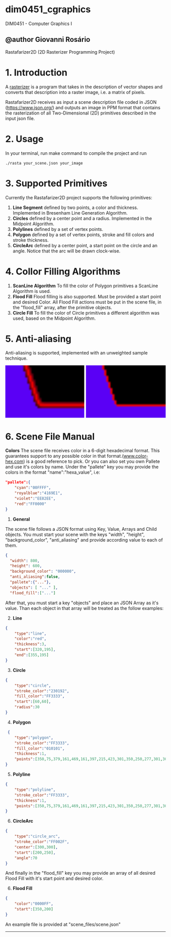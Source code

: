 # dim0451_cgraphics
DIM0451 - Computer Graphics I

@author Giovanni Rosário
--------------------------------
Rastafarizer2D (2D Rasterizer Programming Project)
# 1. Introduction
A [rasterizer](https://en.wikipedia.org/wiki/Rasterisation) is a program that takes in the description of vector shapes and converts that description into a raster image, i.e. a matrix of pixels.

Rastafarizer2D receives as input a scene description file coded in JSON (https://www.json.org/) and outputs an image in PPM format that contains the rasterization of all Two-Dimensional (2D) primitives described in the input json file.

# 2. Usage
In your terminal, run make command to compile the project and run      
```
./rasta your_scene.json your_image
```

# 3. Supported Primitives
Currently the Rastafarizer2D project supports the following primitives:
1. **Line Segment** defined by two points, a color and thickness. Implemented in Bresenham Line Generation Algorithm. 
2. **Circles** defined by a center point and a radius. Implemented in the Midpoint Algorithm.
3. **Polylines** defined by a set of vertex points.
4. **Polygon** defined by a set of vertex points, stroke and fill colors and stroke thickness.
5. **CircleArc** defined by a center point, a start point on the circle and an angle. Notice that the arc will be drawn clock-wise.

# 4. Collor Filling Algorithms
1. **ScanLine Algorithm** To fill the color of Polygon primitives a ScanLine Algorithm is used.
2. **Flood Fill** Flood filling is also supported. Must be provided a start point and desired Color. All Flood Fill actions must be put in the scene file, in the "flood_fill" array, after the primitive objects.
3. **Circle Fill** To fill the color of Circle primitives a different algorithm was used, based on the Midpoint Algorithm.

# 5. Anti-aliasing
Anti-aliasing is supported, implemented with an unweighted sample technique.

![Alt text](anti_aliasing_compare.png?raw=true "AntiAliasing Comparison")

# 6. Scene File Manual

**Colors**  The scene file receives color in a 6-digit hexadecimal format. This guarantees support to any possible color in that format.(www.color-hex.com) is a good reference to pick.
Or you can also set you own Pallete and use it's colors by name. Under the "pallete" key you may provide the colors in the format "name":"hexa_value", i.e:

```json
"pallete":{
    "cyan":"00FFFF",
    "royalblue":"4169E1",
    "violet":"EE82EE",
    "red":"FF0000"
}
```

1. **General** 

The scene file follows a JSON format using Key, Value, Arrays and Child objects.
You must start your scene with the keys "width", "height", "background_color", "anti_aliasing" and provide according value to each of them. 

```json
{
  "width": 800,
  "height": 600,
  "background_color": "000000",
  "anti_aliasing":false,
  "pallete":{"..."},
  "objects": [ "..." ],
  "flood_fill":["..."]

```

After that, you must start a key "objects" and place an JSON Array as it's value. Than each object in that array will be treated as the follow examples:


2. **Line** 
```json
{
    "type":"line",
    "color":"red",
    "thickness":3,
    "start":[320,195],
    "end":[355,195]
}
```

3. **Circle**
```json
{
    "type":"circle",
    "stroke_color":"230192",
    "fill_color":"FF3333",
    "start":[60,60],
    "radius":30
}
```
4. **Polygon**
```json
 {
    "type":"polygon",
    "stroke_color":"FF3333",
    "fill_color":"010101",
    "thickness":1,
    "points":[350,75,379,161,469,161,397,215,423,301,350,250,277,301,303,215,231,161,321,161]
}
```
5. **Polyline**
```json
{
    "type":"polyline",
    "stroke_color":"FF3333",
    "thickness":1,
    "points":[350,75,379,161,469,161,397,215,423,301,350,250,277,301,303,215,231,161,321,161]
}
```
6. **CircleArc**
```json
{
    "type":"circle_arc",
    "stroke_color":"FF002F",
    "center":[300,300],
    "start":[200,250],
    "angle":70
}
```

And finally in the "flood_fill" key you may provide an array of all desired Flood Fill with it's start point and desired color.

6. **Flood Fill**
```json
{
    "color":"0000FF",
    "start":[350,200]
}
```

An example file is provided at "scene_files/scene.json"

--------------------------------
